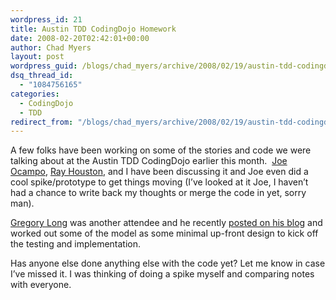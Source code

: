 ```yaml
---
wordpress_id: 21
title: Austin TDD CodingDojo Homework
date: 2008-02-20T02:42:01+00:00
author: Chad Myers
layout: post
wordpress_guid: /blogs/chad_myers/archive/2008/02/19/austin-tdd-codingdojo-homework.aspx
dsq_thread_id:
  - "1084756165"
categories:
  - CodingDojo
  - TDD
redirect_from: "/blogs/chad_myers/archive/2008/02/19/austin-tdd-codingdojo-homework.aspx/"
---
```

A few folks have been working on some of the stories and code we were talking about at the Austin TDD CodingDojo earlier this month.&nbsp; [Joe Ocampo](http://agilejoe.lostechies.com), [Ray Houston](http://rhouston.lostechies.com), and I have been discussing it and Joe even did a cool spike/prototype to get things moving (I&#8217;ve looked at it Joe, I haven&#8217;t had a chance to write back my thoughts or merge the code in yet, sorry man).

[Gregory Long](http://penmanscratch.blogspot.com/) was another attendee and he recently [posted on his blog](http://penmanscratch.blogspot.com/2008/02/austin-tdd-dojo-homework-part-1-intro.html) and worked out some of the model as some minimal up-front design to kick off the testing and implementation.

Has anyone else done anything else with the code yet? Let me know in case I&#8217;ve missed it. I was thinking of doing a spike myself and comparing notes with everyone.
